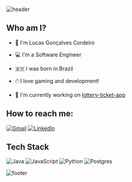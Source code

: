 ![header](https://capsule-render.vercel.app/api?type=waving&color=0:2D0052,100:480052&height=300&section=header&text=Lucas%20Kodex&fontSize=100&fontColor=FFFFFF&animation=twinkling&fontAlignY=40)

## Who am I?

- 👋 I'm Lucas Gonçalves Cordeiro
- 💻 I'm a Software Engineer
- 🇧🇷 I was born in Brazil
- 🖱️ I love gaming and development!

- 🔭 I'm currently working on [lottery-ticket-app](https://github.com/LucasKodex/lottery-ticket-app)
## How to reach me:

[![Gmail](https://img.shields.io/badge/lucas.kodex.dev%40gmail.com-D14836?style=for-the-badge&logo=gmail&logoColor=white)](mailto:lucas.kodex.dev%40gmail.com)
[![LinkedIn](https://img.shields.io/badge/Lucas%20Gon%C3%A7alves%20Cordeiro-%230077B5.svg?style=for-the-badge&logo=linkedin&logoColor=white)](https://www.linkedin.com/in/lucas-gon%C3%A7alves-cordeiro/)

## Tech Stack

![Java](https://img.shields.io/badge/java-%23ED8B00.svg?style=for-the-badge&logo=openjdk&logoColor=white)
![JavaScript](https://img.shields.io/badge/javascript-%23323330.svg?style=for-the-badge&logo=javascript&logoColor=%23F7DF1E)
![Python](https://img.shields.io/badge/python-3670A0?style=for-the-badge&logo=python&logoColor=ffdd54)
![Postgres](https://img.shields.io/badge/postgres-%23316192.svg?style=for-the-badge&logo=postgresql&logoColor=white)

<!--
**LucasKodex/LucasKodex** is a ✨ _special_ ✨ repository because its `README.md` (this file) appears on your GitHub profile.

Here are some ideas to get you started:

- 🔭 I’m currently working on ...
- 🌱 I’m currently learning ...
- 👯 I’m looking to collaborate on ...
- 🤔 I’m looking for help with ...
- 💬 Ask me about ...
- 📫 How to reach me: ...
- 😄 Pronouns: ...
- ⚡ Fun fact: ...
-->

![footer](https://capsule-render.vercel.app/api?type=waving&color=0:2D0052,100:480052&height=300&section=footer&text=Software%20Engineer&fontSize=70&fontColor=FFFFFF&animation=twinkling&fontAlignY=60)

